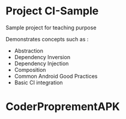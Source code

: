 # Project CI-Sample

Sample project for teaching purpose

Demonstrates concepts such as :

- Abstraction
- Dependency Inversion
- Dependency Injection
- Composition
- Common Android Good Practices
- Basic CI integration
# CoderProprementAPK
